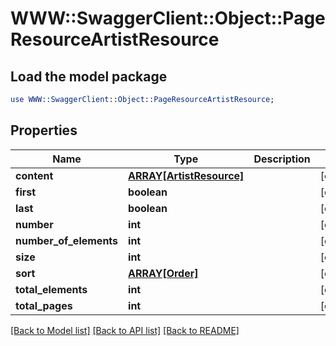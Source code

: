 # WWW::SwaggerClient::Object::PageResourceArtistResource

## Load the model package
```perl
use WWW::SwaggerClient::Object::PageResourceArtistResource;
```

## Properties
Name | Type | Description | Notes
------------ | ------------- | ------------- | -------------
**content** | [**ARRAY[ArtistResource]**](ArtistResource.md) |  | [optional] 
**first** | **boolean** |  | [optional] 
**last** | **boolean** |  | [optional] 
**number** | **int** |  | [optional] 
**number_of_elements** | **int** |  | [optional] 
**size** | **int** |  | [optional] 
**sort** | [**ARRAY[Order]**](Order.md) |  | [optional] 
**total_elements** | **int** |  | [optional] 
**total_pages** | **int** |  | [optional] 

[[Back to Model list]](../README.md#documentation-for-models) [[Back to API list]](../README.md#documentation-for-api-endpoints) [[Back to README]](../README.md)


